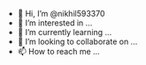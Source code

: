 - 👋 Hi, I’m @nikhil593370
- 👀 I’m interested in ...
- 🌱 I’m currently learning ...
- 💞️ I’m looking to collaborate on ...
- 📫 How to reach me ...

<!---
nikhil593370/nikhil593370 is a ✨ special ✨ repository because its 

